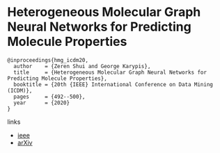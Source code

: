 # Heterogeneous Molecular Graph Neural Networks for Predicting Molecule Properties

```
@inproceedings{hmg_icdm20,
  author    = {Zeren Shui and George Karypis},
  title     = {Heterogeneous Molecular Graph Neural Networks for Predicting Molecule Properties},
  booktitle = {20th {IEEE} International Conference on Data Mining (ICDM)},
  pages     = {492--500},
  year      = {2020}
}
```

links
- [ieee](https://ieeexplore.ieee.org/document/9338432)
- [arXiv](https://arxiv.org/abs/2009.12710)
